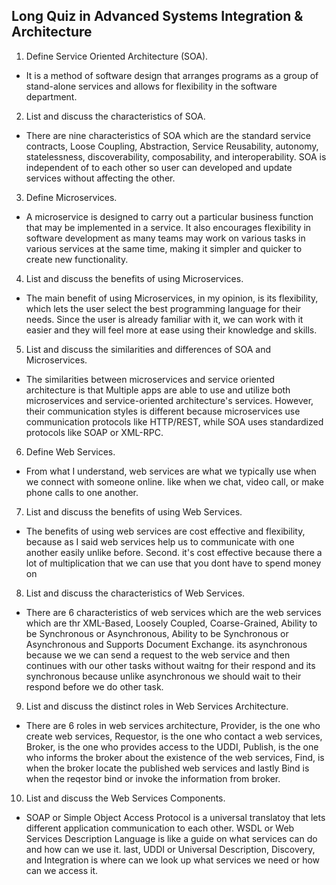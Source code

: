 ## Long Quiz in Advanced Systems Integration & Architecture
1. Define Service Oriented Architecture (SOA).
- It is a method of software design that arranges programs as a group of stand-alone services and allows for flexibility in the software department.

2. List and discuss the characteristics of SOA.
- There are nine characteristics of SOA which are the standard service contracts, Loose Coupling, Abstraction, Service Reusability, autonomy, statelessness, discoverability, composability, and interoperability. SOA is independent of to each other so user can developed and update services without affecting the other. 

3. Define Microservices.
- A microservice is designed to carry out a particular business function that may be implemented in a service. It also encourages flexibility in software development as many teams may work on various tasks in various services at the same time, making it simpler and quicker to create new functionality. 

4. List and discuss the benefits of using Microservices.
- The main benefit of using Microservices, in my opinion, is its flexibility, which lets the user select the best programming language for their needs. Since the user is already familiar with it, we can work with it easier and they will feel more at ease using their knowledge and skills. 

5. List and discuss the similarities and differences of SOA and Microservices.
- The similarities between microservices and service oriented architecture is that Multiple apps are able to use and utilize both microservices and service-oriented architecture's services. However,  their communication styles is different because microservices use communication protocols like HTTP/REST, while SOA uses standardized protocols like SOAP or XML-RPC.  

6. Define Web Services.
- From what I understand, web services are what we typically use when we connect with someone online. like when we chat, video call, or make phone calls to one another.

7. List and discuss the benefits of using Web Services.
- The benefits of using web services are cost effective and flexibility, because as I said web services help us to communicate with one another easily unlike before. Second. it's cost effective because there a lot of multiplication that we can use that you dont have to spend money on

8. List and discuss the characteristics of Web Services.
- There are 6 characteristics of web services which are the web services which are thr XML-Based, Loosely Coupled, Coarse-Grained, Ability to be Synchronous or Asynchronous,  Ability to be Synchronous or Asynchronous and  Supports Document Exchange. its asynchronous because we we can send a request to the web service and then continues with our other tasks without waitng for their respond and its synchronous because unlike asynchronous we should wait to their respond before we do other task.

9. List and discuss the distinct roles in Web Services Architecture.
- There are 6 roles in web services architecture, Provider, is the one who create web services, Requestor, is the one who contact a web services, Broker, is the one who provides access to the UDDI, Publish, is the one who informs the broker about the existence of the web services, Find, is when the broker locate the published web services and lastly Bind is when the reqestor bind or invoke the information from broker. 

10. List and discuss the Web Services Components.
- SOAP or Simple Object Access Protocol is a universal translatoy that lets different application communication to each other. WSDL or Web Services Description Language is like a guide on what services can do and how can we use it. last, UDDI or Universal Description, Discovery, and Integration is where can we look up what services we need or how can we access it. 
